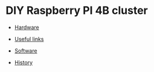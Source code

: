 # DIY Raspberry PI 4B cluster
- [Hardware](hardware/readme.md)
- [Useful links](useful-links.md)
- [Software](software/readme.md)

- [History](history.md)